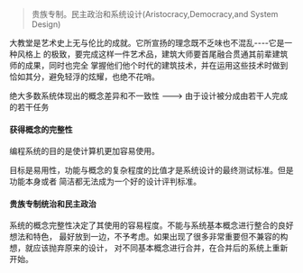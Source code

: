 > 贵族专制。民主政治和系统设计(Aristocracy,Democracy,and System Design)

大教堂是艺术史上无与伦比的成就。它所宣扬的理念既不乏味也不混乱----它是一种风格上
的极致，要完成这样一件艺术品，建筑大师要首尾融合贯通其前辈建筑师的成果，同时也完全
掌握他们他个时代的建筑技术，并在运用这些技术时做到恰如其分，避免轻浮的炫耀，也绝不花哨。

绝大多数系统体现出的概念差异和不一致性 ---> 由于设计被分成由若干人完成的若干任务

#### 获得概念的完整性

编程系统的目的是使计算机更加容易使用。

目标是易用性，功能与概念的复杂程度的比值才是系统设计的最终测试标准。但是功能本身或者
简洁都无法成为一个好的设计评判标准。

#### 贵族专制统治和民主政治

系统的概念完整性决定了其使用的容易程度。不能与系统基本概念进行整合的良好想法和特色，
最好放到一边，不予考虑。如果出现了很多非常重要但不兼容的构想，就应该抛弃原来的设计，
对不同基本概念进行合并，在合并后的系统上重新开始。
